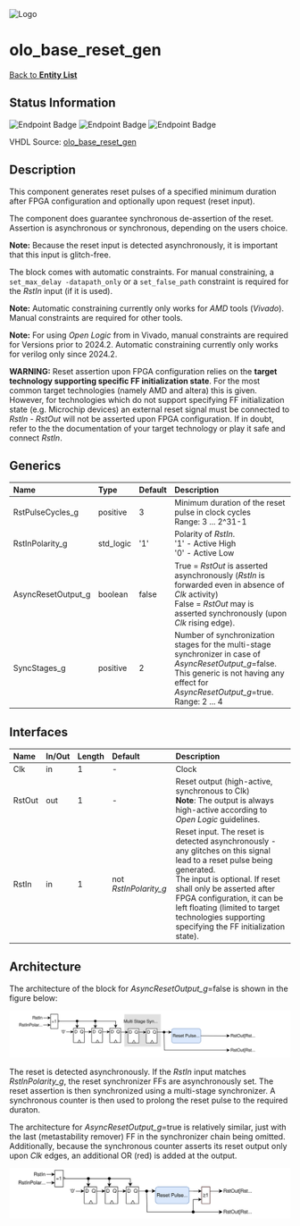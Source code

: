 <img src="../Logo.png" alt="Logo" width="400">

# olo_base_reset_gen

[Back to **Entity List**](../EntityList.md)

## Status Information

![Endpoint Badge](https://img.shields.io/endpoint?url=https://storage.googleapis.com/open-logic-badges/coverage/olo_base_reset_gen.json?cacheSeconds=0)
![Endpoint Badge](https://img.shields.io/endpoint?url=https://storage.googleapis.com/open-logic-badges/branches/olo_base_reset_gen.json?cacheSeconds=0)
![Endpoint Badge](https://img.shields.io/endpoint?url=https://storage.googleapis.com/open-logic-badges/issues/olo_base_reset_gen.json?cacheSeconds=0)

VHDL Source: [olo_base_reset_gen](../../src/base/vhdl/olo_base_reset_gen.vhd)

## Description

This component generates reset pulses of a specified minimum duration after FPGA configuration and optionally upon
request (reset input).

The component does guarantee synchronous de-assertion of the reset. Assertion is asynchronous or synchronous, depending
on the users choice.

**Note:** Because the reset input is detected asynchronously, it is important that this input is glitch-free.

The block comes with automatic constraints. For manual constraining, a `set_max_delay -datapath_only` or a
`set_false_path` constraint is required for the _RstIn_ input (if it is used).

**Note:** Automatic constraining currently only works for _AMD_ tools (_Vivado_). Manual
constraints are required for other tools.

**Note:** For using _Open Logic_ from  in Vivado, manual constraints are required for Versions prior to 2024.2.
Automatic constraining currently only works for verilog only since 2024.2.

**WARNING:** Reset assertion upon FPGA configuration relies on the **target technology supporting specific FF
initialization state**. For the most common target technologies (namely AMD and altera) this is given. However, for
technologies which do not support specifying FF initialization state (e.g. Microchip devices) an external reset signal
must be connected to _RstIn_ - _RstOut_ will not be asserted upon FPGA configuration. If in doubt, refer to the the
documentation of your target technology or play it safe and connect _RstIn_.

## Generics

| Name               | Type      | Default | Description                                                  |
| :----------------- | :-------- | ------- | :----------------------------------------------------------- |
| RstPulseCycles_g   | positive  | 3       | Minimum duration of the reset pulse in clock cycles<br />Range: 3 ... 2^31-1 |
| RstInPolarity_g    | std_logic | '1'     | Polarity of _RstIn_.<br />'1' - Active High<br />'0' - Active Low |
| AsyncResetOutput_g | boolean   | false   | True = _RstOut_ is asserted asynchronously (_RstIn_ is forwarded even in absence of _Clk_ activity)<br />False = _RstOut_ may is asserted synchronously (upon _Clk_ rising edge). |
| SyncStages_g       | positive  | 2       | Number of synchronization stages for the multi-stage synchronizer in case of _AsyncResetOutput_g_=false. <br />This generic is not having any effect for _AsyncResetOutput_g_=true.<br>Range: 2 ... 4 |

## Interfaces

| Name   | In/Out | Length | Default               | Description                                                  |
| :----- | :----- | :----- | :-------------------- | :----------------------------------------------------------- |
| Clk    | in     | 1      | -                     | Clock                                                        |
| RstOut | out    | 1      | -                     | Reset output (high-active, synchronous to Clk)<br />**Note**: The output is always high-active according to _Open Logic_ guidelines. |
| RstIn  | in     | 1      | not _RstInPolarity_g_ | Reset input. The reset is detected asynchronously - any glitches on this signal lead to a reset pulse being generated.<br />The input is optional. If reset shall only be asserted after FPGA configuration, it can be left floating (limited to target technologies supporting specifying the FF initialization state). |

## Architecture

The architecture of the block for _AsyncResetOutput_g_=false is shown in the figure below:

![architecture](./misc/olo_base_reset_gen_sync.svg)

The reset is detected asynchronously. If the _RstIn_ input matches _RstInPolarity_g_, the reset synchronizer FFs are
asynchronously set. The reset assertion is then synchronized using a multi-stage synchronizer. A synchronous counter is
then used to prolong the reset pulse to the required duraton.

The architecture for _AsyncResetOutput_g_=true is relatively similar,
just with the last (metastability remover) FF in the synchronizer chain being omitted. Additionally, because the
synchronous counter asserts its reset output only upon _Clk_ edges, an additional OR (red) is added at the
output.

![architecture](./misc/olo_base_reset_gen_async.svg)
